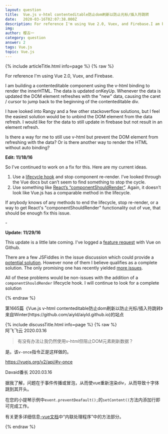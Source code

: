 ```yaml
---
layout: question
title:  Vue.js v-html contenteditable防止dom刷新以防止光标/插入符跳转
date:   2020-03-16T02:07:38.000Z
description: For reference I'm using Vue 2.0, Vuex, and Firebase.I am building a content...
img: 
author: 樱古一
category: question
answer: 2
tags: Vue.js
topic: Vue.js
---
```

<div class="article-root">
  <div class="article">
    {% include articleTitle.html info=page %}
    {% raw %}
    <div class="article-content"><p>For reference I'm using Vue 2.0, Vuex, and Firebase.</p>

<p>I am building a contenteditable component using the v-html binding to render the innerHTML. The data is updated onKeyUp. Whenever the data is updated the DOM element refreshes with the "new" data, causing the caret / cursor to jump back to the beginning of the contenteditable div.</p>

<p>I have looked into Rangy and a few other stackoverflow solutions, but I feel the easiest solution would be to unbind the DOM element from the data refresh. I would like for the data to still update in firebase but not result in an element refresh. </p>

<p>Is there a way for me to still use v-html but prevent the DOM element from refreshing with the data? Or is there another way to render the HTML without auto binding?</p>

<p><strong>Edit: 11/18/16</strong></p>

<p>So I’ve continued to work on a fix for this. Here are my current ideas.</p>

<ol>
<li>Use a <a href="https://vuejs.org/v2/guide/instance.html#Lifecycle-Diagram" rel="noreferrer">lifecycle hook</a> and stop component re-render. I’ve looked through the Vue docs but can’t seem to find something to stop the cycle.</li>
<li>Use something like <a href="https://facebook.github.io/react/docs/react-component.html#shouldcomponentupdate" rel="noreferrer">React’s “componentShouldRender”</a>. Again, it doesn’t look like Vue.js has a comparable method in the lifecycle.</li>
</ol>

<p>If anybody knows of any methods to end the lifecycle, stop re-render, or a way to get React's "componentShouldRender" functionality out of vue, that should be enough fix this issue.</p>

<p>-</p>

<p><strong>Update: 11/29/16</strong></p>

<p>This update is a little late coming. I've logged a <a href="https://github.com/vuejs/vue/issues/4255" rel="noreferrer">feature request</a> with Vue on Github. </p>

<p>There are a few JSFiddles in the issue discussion which could provide a <a href="https://jsfiddle.net/9upfskLy/" rel="noreferrer">potential solution</a>. However none of them I believe qualifies as a complete solution. The only promising one has recently yielded <a href="https://stackoverflow.com/questions/40877280/vue-js-force-re-render-of-component-which-contains-v-once-directive">more issues</a>. </p>

<p>All of these problems would be non-issues with the addition of a <code>componentShouldRender</code> lifecycle hook. I will continue to look for a complete solution</p></div>
    {% endraw %}
  </div>
  <p class="winter_mark">第1665篇《Vue.js v-html contenteditable防止dom刷新以防止光标/插入符跳转》来自Winter(https://github.com/aiyld/aiyld.github.io)的站点</p>
  <div class="discuss-wrapper">
    {% include discussTitle.html info=page %}
    {% raw %}
    <div class="discuss-list">
    <div class="discuss-item">
        <div class="discuss-parent">
          <div class="discuss-meta">
            <span class="discuss-user">阿飞飞云</span>
            <span class="discuss-time">2020.03.16</span>
          </div>
          <div class="discuss-comment"><blockquote>
  <p><font style="vertical-align: inherit;"><font style="vertical-align: inherit;">有没有办法让我仍然使用v-html但阻止DOM元素刷新数据？</font></font></p>
</blockquote>

<p><font style="vertical-align: inherit;"><font style="vertical-align: inherit;">是。</font><font style="vertical-align: inherit;">该</font></font><code>v-once</code><font style="vertical-align: inherit;"><font style="vertical-align: inherit;">指令正是这样做的。</font></font></p>

<p><a href="https://vuejs.org/v2/api/#v-once" rel="nofollow noreferrer"><font style="vertical-align: inherit;"><font style="vertical-align: inherit;">https://vuejs.org/v2/api/#v-once</font></font></a></p></div>
        </div></div><div class="discuss-item">
        <div class="discuss-parent">
          <div class="discuss-meta">
            <span class="discuss-user">Davaid番长</span>
            <span class="discuss-time">2020.03.16</span>
          </div>
          <div class="discuss-comment"><p><font style="vertical-align: inherit;"><font style="vertical-align: inherit;">据我了解，问题在于事件传播或冒泡，从而使vue重新渲染div，从而导致十字体跳到其开头。</font></font></p>

<p><font style="vertical-align: inherit;"><font style="vertical-align: inherit;">在您的小提琴示例中</font></font><code>event.preventDeafault();</code><font style="vertical-align: inherit;"><font style="vertical-align: inherit;">的</font></font><code>setContent()</code><font style="vertical-align: inherit;"><font style="vertical-align: inherit;">方法</font><font style="vertical-align: inherit;">内</font><font style="vertical-align: inherit;">添加</font><font style="vertical-align: inherit;">行即可</font><font style="vertical-align: inherit;">完成工作。</font></font></p>

<p><font style="vertical-align: inherit;"><font style="vertical-align: inherit;">有关更多详细信息</font></font><a href="https://vuejs.org/v2/guide/events.html#Methods-in-Inline-Handlers" rel="nofollow noreferrer"><font style="vertical-align: inherit;"><font style="vertical-align: inherit;">-vue文档</font></font></a><font style="vertical-align: inherit;"><font style="vertical-align: inherit;">中“内联处理程序”中的方法部分</font><font style="vertical-align: inherit;">。</font></font></p></div>
        </div></div>
    </div>
    {% endraw %}
  </div>
<div>
